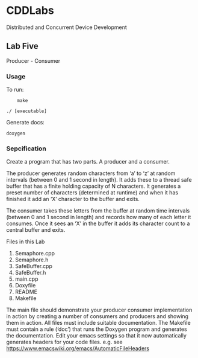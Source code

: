 # CDDLabs
Distributed and Concurrent Device Development

## Lab Five
Producer - Consumer

### Usage
To run:
        
        make
        
	./ [executable]
	
Generate docs: 
        
	doxygen


### Sepcification
Create a program that has two parts.  A producer and a consumer.

The producer generates random characters from ‘a’ to ‘z’ at random intervals (between 0 and 1 second in length). It adds these to a thread safe buffer that has a finite holding capacity of N characters. It generates a preset number of characters (determined at runtime) and when it has finished it add an ‘X’ character to the buffer and exits.

The consumer takes these letters from the buffer at random time intervals (between 0 and 1 second in length) and records how many of each letter it consumes. Once it sees an ‘X’ in the buffer it adds its character count to a central buffer and exits.

Files in this Lab
1.	Semaphore.cpp
2.	Semaphore.h
3.	SafeBuffer.cpp
4.	SafeBuffer.h
5.	main.cpp
6.	Doxyfile
7.	README
8.	Makefile

The main file should demonstrate your producer consumer implementation in action by creating a  number of consumers and producers and showing them in action. All files must include suitable documentation. The Makefile must contain a rule (‘doc’) that runs the Doxygen program and generates the documentation. Edit your emacs settings so that it now automatically generates headers for your code files.  e.g. see https://www.emacswiki.org/emacs/AutomaticFileHeaders

